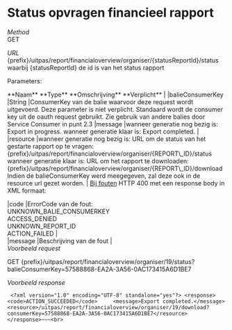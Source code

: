 ---
---

# Status opvragen financieel rapport

_Method_  
 GET

_URL_  
 {prefix}/uitpas/report/financialoverview/organiser/{statusReportId}/status  
 waarbij {statusReportId} de id is van het status rapport

Parameters:

 <thead><th>**Naam**</th> <th>**Type**</th> <th>**Omschrijving**</th> <th>**Verplicht**</th> |  
</thead> |balieConsumerKey |String |ConsumerKey van de balie waarvoor deze request wordt uitgevoerd. Deze parameter is niet verplicht. Standaard wordt de consumer key uit de oauth request gebruikt. Zie gebruik van andere balies door Service Consumer in punt 2.3 |message |wanneer generatie nog bezig is: Export in progress.  
 wanneer generatie klaar is: Export completed. |  
 |resource |wanneer generatie nog bezig is: URL om de status van het gestarte rapport op te vragen: {prefix}/uitpas/report/financialoverview/organiser/{REPORT\_ID}/status  
 wanneer generatie klaar is: URL om het rapport te downloaden: {prefix}/uitpas/report/financialoverview/organiser/{REPORT\_ID}/download  
 Indien de balieConsumerKey werd meegegeven, zal deze ook in de resource url gezet worden. |  
<u>Bij fouten</u>  
 HTTP 400 met een response body in XML formaat:

 |code |ErrorCode van de fout:  
 UNKNOWN\_BALIE\_CONSUMERKEY  
 ACCESS\_DENIED  
 UNKNOWN\_REPORT\_ID  
 ACTION\_FAILED |  
 |message |Beschrijving van de fout |  
_Voorbeeld request_

GET {prefix}/uitpas/report/financialoverview/organiser/19/status?balieConsumerKey=57588868-EA2A-3A56-0AC173415A6D1BE7

_Voorbeeld response_

~~~
 <?xml version="1.0" encoding="UTF-8" standalone="yes"?> <response>     <code>ACTION_SUCCEEDED</code>     <message>Export completed.</message>     <resource>/uitpas/report/financialoverview/organiser/19/download?consumerKey=57588868-EA2A-3A56-0AC173415A6D1BE7</resource> </response>~~~<br>